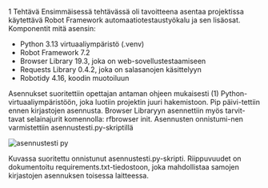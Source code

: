 1	Tehtävä
Ensimmäisessä tehtävässä oli tavoitteena asentaa projektissa käytettävä Robot Framework automaatiotestaustyökalu ja sen lisäosat.
 Komponentit mitä asensin:
-	Python 3.13 virtuaaliympäristö (.venv)
-	Robot Framework 7.2
-	Browser Library 19.3, joka on web-sovellustestaamiseen
-	Requests Library 0.4.2, joka on salasanojen käsittelyyn
-	Robotidy 4.16, koodin muotoiluun

Asennukset suoritettiin opettajan antaman ohjeen mukaisesti (1)
Python-virtuaaliympäristöön, joka luotiin projektin juuri hakemistoon. Pip päivi-tettiin ennen kirjastojen asennusta. Browser Libraryyn asennettiin myös tarvit-tavat selainajurit komennolla: rfbrowser init. Asennusten onnistumi-nen varmistettiin asennustesti.py-skriptillä

![asennustesti py](https://github.com/user-attachments/assets/f534bba5-0622-4efb-a997-5c5a8e0ff283)

Kuvassa suoritettu onnistunut asennustesti.py-skripti. 
Riippuvuudet on dokumentoitu requirements.txt-tiedostoon, joka mahdollistaa samojen kirjastojen asennuksen toisessa laitteessa.
